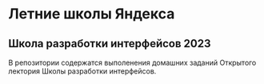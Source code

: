 # Летние школы Яндекса

## Школа разработки интерфейсов 2023

В репозитории содержатся выполенения домашних заданий Открытого лектория Школы разработки интерфейсов.
